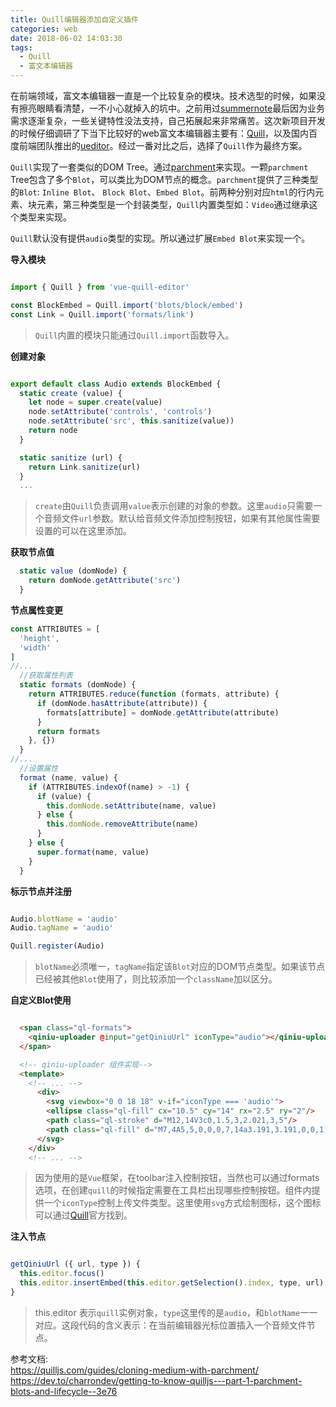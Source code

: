 ```yaml
---
title: Quill编辑器添加自定义插件
categories: web
date: 2018-06-02 14:03:30
tags:
  - Quill
  - 富文本编辑器
---
```


在前端领域，富文本编辑器一直是一个比较复杂的模块。技术选型的时候，如果没有擦亮眼睛看清楚，一不小心就掉入的坑中。之前用过[summernote](https://github.com/summernote/summernote)最后因为业务需求逐渐复杂，一些关键特性没法支持，自己拓展起来非常痛苦。这次新项目开发的时候仔细调研了下当下比较好的web富文本编辑器主要有：[Quill](https://github.com/quilljs)，以及国内百度前端团队推出的[ueditor](https://github.com/fex-team/ueditor)。经过一番对比之后，选择了`Quill`作为最终方案。

`Quill`实现了一套类似的DOM Tree。通过[parchment](https://github.com/quilljs/parchment)来实现。一颗`parchment` Tree包含了多个`Blot`，可以类比为DOM节点的概念。`parchment`提供了三种类型的`Blot`: `Inline Blot`、 `Block Blot`、`Embed Blot`。前两种分别对应`html`的行内元素、块元素，第三种类型是一个封装类型，`Quill`内置类型如：`Video`通过继承这个类型来实现。

`Quill`默认没有提供`audio`类型的实现。所以通过扩展`Embed Blot`来实现一个。

**导入模块**
```javascript

import { Quill } from 'vue-quill-editor'

const BlockEmbed = Quill.import('blots/block/embed')
const Link = Quill.import('formats/link')

```
> `Quill`内置的模块只能通过`Quill.import`函数导入。


**创建对象**
```javascript

export default class Audio extends BlockEmbed {
  static create (value) {
    let node = super.create(value)
    node.setAttribute('controls', 'controls')
    node.setAttribute('src', this.sanitize(value))
    return node
  }

  static sanitize (url) {
    return Link.sanitize(url)
  }
  ...
```
> `create`由`Quill`负责调用`value`表示创建的对象的参数。这里`audio`只需要一个音频文件`url`参数。默认给音频文件添加控制按钮，如果有其他属性需要设置的可以在这里添加。


**获取节点值**

```javascript
  static value (domNode) {
    return domNode.getAttribute('src')
  }
```

**节点属性变更**

```javascript
const ATTRIBUTES = [
  'height',
  'width'
]
//...
  //获取属性列表
  static formats (domNode) {
    return ATTRIBUTES.reduce(function (formats, attribute) {
      if (domNode.hasAttribute(attribute)) {
        formats[attribute] = domNode.getAttribute(attribute)
      }
      return formats
    }, {})
  }
//...
  //设置属性
  format (name, value) {
    if (ATTRIBUTES.indexOf(name) > -1) {
      if (value) {
        this.domNode.setAttribute(name, value)
      } else {
        this.domNode.removeAttribute(name)
      }
    } else {
      super.format(name, value)
    }
  }

```

**标示节点并注册**

```javascript

Audio.blotName = 'audio'
Audio.tagName = 'audio'

Quill.register(Audio)

```
>`blotName`必须唯一，`tagName`指定该`Blot`对应的DOM节点类型。如果该节点已经被其他`Blot`使用了，则比较添加一个`className`加以区分。

**自定义Blot使用**

```html

  <span class="ql-formats">
    <qiniu-uploader @input="getQiniuUrl" iconType="audio"></qiniu-uploader>
  </span>

  <!-- qiniu-uploader 组件实现-->
  <template>
    <!-- ... -->
      <div>
        <svg viewbox="0 0 18 18" v-if="iconType === 'audio'">
        <ellipse class="ql-fill" cx="10.5" cy="14" rx="2.5" ry="2"/>
        <path class="ql-stroke" d="M12,14V3c0,1.5,3,2.021,3,5"/>
        <path class="ql-fill" d="M7,4A5,5,0,0,0,7,14a3.191,3.191,0,0,1,3-2.957V5.023A4.955,4.955,0,0,0,7,4ZM4.06,8.412a0.5,0.5,0,0,1-.49.4,0.485,0.485,0,0,1-.1-0.01,0.5,0.5,0,0,1-.393-0.588A3.98,3.98,0,0,1,6.216,5.079a0.5,0.5,0,0,1,.2.98A2.985,2.985,0,0,0,4.06,8.412ZM7,10A1,1,0,1,1,8,9,1,1,0,0,1,7,10Z"/>
      </svg>
    </div>
    <!-- ... -->
```

>因为使用的是`Vue`框架，在toolbar注入控制按钮，当然也可以通过formats选项，在创建`quill`的时候指定需要在工具栏出现哪些控制按钮。组件内提供一个`iconType`控制上传文件类型。这里使用`svg`方式绘制图标，这个图标可以通过[Quill](https://github.com/quilljs/quill/tree/develop/assets/icons)官方找到。

**注入节点**

```javascript

getQiniuUrl ({ url, type }) {
  this.editor.focus()
  this.editor.insertEmbed(this.editor.getSelection().index, type, url)
}

```
>this.editor 表示`quill`实例对象，`type`这里传的是`audio`，和`blotName`一一对应。这段代码的含义表示：在当前编辑器光标位置插入一个音频文件节点。

参考文档:  
https://quilljs.com/guides/cloning-medium-with-parchment/  
https://dev.to/charrondev/getting-to-know-quilljs---part-1-parchment-blots-and-lifecycle--3e76